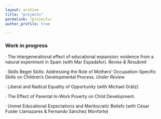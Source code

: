 ```yaml
---
layout: archive
title: "projects"
permalink: /projects/
author_profile: true

---
```


### Work in progress

· The intergenerational effect of educational expansion: evidence from a natural experiment in Spain
(with Mar Espadafor). _Revise & Resubmit_

· Skills Beget Skills: Addressing the Role of Mothers’ Occupation-Specific Skills on Children’s Developmental Process. _Under Review_

· Liberal and Radical Equality of Opportunity (with Michael Grätz)

· The Effect of Parental In-Work Poverty on Child Development.

· Unmet Educational Expectations and Meritocratic Beliefs (with César Fuster Llamazares & Fernando Sánchez Monforte)